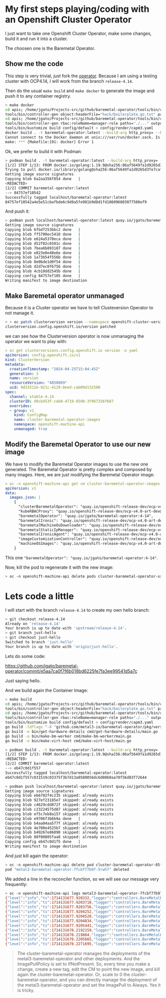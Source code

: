 # My first steps playing/coding with an Openshift Cluster Operator

I just want to take one Openshift Cluster Operator, make some changes, build it and run it into a cluster.

The choosen one is the Baremetal Operator.

## Show me the code

This step is very trivial, just fork the [operator](https://github.com/openshift/baremetal-operator). Because I am using a testing cluster with OCP4.14, I will work from the branch `release-4.14`. 

Then do the usual `make build` and `make docker` to generate the image and push it to any container registry. 

```bash
> make docker
cd apis; /home/jgato/Projects-src/github/baremetal-operator/tools/bin/controller-gen object:headerFile="../hack/boilerplate.go.txt" paths="./..."
tools/bin/controller-gen object:headerFile="hack/boilerplate.go.txt" paths="./..."
cd apis; /home/jgato/Projects-src/github/baremetal-operator/tools/bin/controller-gen "crd:allowDangerousTypes=true,crdVersions=v1" rbac:roleName=manager-role webhook paths="./..." output:webhook:dir=../config/webhook/ output:crd:artifacts:config=../config/crd/bases
tools/bin/controller-gen rbac:roleName=manager-role paths="./..." output:rbac:artifacts:config=config/rbac
tools/bin/kustomize build config/default > config/render/capm3.yaml
docker build . -t baremetal-operator:latest --build-arg http_proxy= --build-arg https_proxy=
Cannot connect to the Docker daemon at unix:///var/run/docker.sock. Is the docker daemon running?
make: *** [Makefile:191: docker] Error 1
```

Ok, we prefer to build it with Podman:

```bash
> podman build . -t baremetal-operator:latest --build-arg http_proxy= --build-arg https_proxy=
[1/2] STEP 1/13: FROM docker.io/golang:1.19.9@sha256:86af5649fa1d9265d3fe7caf633231340b93e4164b96e14bc4e1131a191c1ddd AS builder
Trying to pull docker.io/library/golang@sha256:86af5649fa1d9265d3fe7caf633231340b93e4164b96e14bc4e1131a191c1ddd...
Getting image source signatures
Copying blob 6a2aa356f854 done   | 
<REDACTED>
[2/2] COMMIT baremetal-operator:latest
--> 84757ef10542
Successfully tagged localhost/baremetal-operator:latest
84757ef10542a4e5e51cbafbde6c9d8a5fe981b9d8d1fd186096803077500ef9
```

And push it:

```bash
> podman push localhost/baremetal-operator:latest quay.io/jgato/baremetal-operator:4-14
Getting image source signatures
Copying blob 6fbdf253bbc2 done   | 
Copying blob ff5700ec5418 done   | 
Copying blob e624a5370eca done   | 
Copying blob d52f02c6501c done   | 
Copying blob 7bea6b893187 done   | 
Copying blob e023e0e48e6e done   | 
Copying blob 1a73b54f556b done   | 
Copying blob 0e0bde1d0f54 done   | 
Copying blob d2d7ec0f6756 done   | 
Copying blob 4cb10dd2545b done   | 
Copying config 84757ef105 done   | 
Writing manifest to image destination


```

## Make Baremetal operator unmanaged

Because it is a Cluster operator we have to tell Clusteversion Operator to not manage it. 

```bash
> > oc patch clusterversion version --namespace openshift-cluster-version --type merge -p '{"spec":{"overrides":[{"kind":"ConfigMap","group":"v1","name":"cluster-baremetal-operator-images","namespace":"openshift-machine-api","unmanaged":true}]}}'
clusterversion.config.openshift.io/version patched

```

we can see how the Clusterversion operator is now unmanaging the operator we want to play with:

```yaml
> oc get clusterversions.config.openshift.io version -o yaml
apiVersion: config.openshift.io/v1
kind: ClusterVersion
metadata:
  creationTimestamp: "2024-04-25T15:04:45Z"
  generation: 3
  name: version
  resourceVersion: "4858069"
  uid: 9d33512e-921c-4129-8eed-cab09d132580
spec:
  channel: stable-4.14
  clusterID: d9cb453f-ceb8-4719-9590-3f967256f687
  overrides:
  - group: v1
    kind: ConfigMap
    name: cluster-baremetal-operator-images
    namespace: openshift-machine-api
    unmanaged: true

```

## Modify the Baremetal Operator to use our new image


We have to modify the Baremetal Operator images to use the new one generated. The Baremetal Operator is pretty complex and composed by many images. Here, we are just modifying the Baremetal Operator image:

```yaml
> oc -n openshift-machine-api get cm cluster-baremetal-operator-images -o yaml
apiVersion: v1
data:
  images.json: |
    {
      "clusterBaremetalOperator": "quay.io/openshift-release-dev/ocp-v4.0-art-dev@sha256:ca330a1ea546e5577c21e7d222bb2749a04c1ae870aba07eb719af8eb190a5ca",
      "kubeRBACProxy": "quay.io/openshift-release-dev/ocp-v4.0-art-dev@sha256:20ed327b89dd0c1713419c451ff6f1bb00fd4ea25c137baf828fae824b10c72b",
      "baremetalOperator": "quay.io/jgato/baremetal-operator:4-14",
      "baremetalIronic": "quay.io/openshift-release-dev/ocp-v4.0-art-dev@sha256:05572d39d1abd52f83ce2db716ba018584edce83d5d62d35b7b91d05dc7c17dd",
      "baremetalMachineOsDownloader": "quay.io/openshift-release-dev/ocp-v4.0-art-dev@sha256:cad1314cfcdd7097ccfb64d46e243113e2e48d8f0bd3dc825d798b3bafcc53f0",
      "baremetalStaticIpManager": "quay.io/openshift-release-dev/ocp-v4.0-art-dev@sha256:047f22503ec75bfed9177ca3f1d1e10947beebdbf93dd15b3319e9d41a9d7249",
      "baremetalIronicAgent": "quay.io/openshift-release-dev/ocp-v4.0-art-dev@sha256:0134af9c1b3179482be7b9d12d135eeae306daeca330c34f543e2ac6d57d9162",
      "imageCustomizationController": "quay.io/openshift-release-dev/ocp-v4.0-art-dev@sha256:02deda8fd8f9fecbe0e4d1766078b4bc557e06a08330b7d92ef77143dbc902cf",
      "machineOSImages": "quay.io/openshift-release-dev/ocp-v4.0-art-dev@sha256:bb90f3729b1e82d4e2d7d78030d667d0682708990b56fee3a90202a06951c2fb"
    }


```

This one `"baremetalOperator": "quay.io/jgato/baremetal-operator:4-14"`.

Now, kill the pod to regenerate it with the new image:

```bash
> oc -n openshift-machine-api delete pods cluster-baremetal-operator-xxxxxxxx
```

# Lets code a little

I will start with the branch `release-4.14` to create my own hello branch:

```bash
> git checkout release-4.14
Already on 'release-4.14'
Your branch is up to date with 'upstream/release-4.14'.
> git branch just-hello
> git checkout just-hello 
Switched to branch 'just-hello'
Your branch is up to date with 'origin/just-hello'.

```

Lets do some code:

https://github.com/jgato/baremetal-operator/commit/e5aa7ca0f7f6b018bd6225fe7fa3ee99541d5a7c

Just saying hello.

And we build again the Container Image:

```bash
> make build
cd apis; /home/jgato/Projects-src/github/baremetal-operator/tools/bin/controller-gen object:headerFile="../hack/boilerplate.go.txt" paths="./..."
tools/bin/controller-gen object:headerFile="hack/boilerplate.go.txt" paths="./..."
cd apis; /home/jgato/Projects-src/github/baremetal-operator/tools/bin/controller-gen "crd:allowDangerousTypes=true,crdVersions=v1" rbac:roleName=manager-role webhook paths="./..." output:webhook:dir=../config/webhook/ output:crd:artifacts:config=../config/crd/bases
tools/bin/controller-gen rbac:roleName=manager-role paths="./..." output:rbac:artifacts:config=config/rbac
tools/bin/kustomize build config/default > config/render/capm3.yaml
go build -ldflags "-X "github.com/metal3-io/baremetal-operator/pkg/version".Raw=e5aa7ca0f7f6b018bd6225fe7fa3ee99541d5a7c -X "github.com/metal3-io/baremetal-operator/pkg/version".Commit=e5aa7ca0f -X "github.com/metal3-io/baremetal-operator/pkg/version".BuildTime=2024-04-26T13:37:59+0200" -o bin/baremetal-operator main.go
go build -o bin/get-hardware-details cmd/get-hardware-details/main.go
go build -o bin/make-bm-worker cmd/make-bm-worker/main.go
go build -o bin/make-virt-host cmd/make-virt-host/main.go

> podman build . -t baremetal-operator:latest --build-arg http_proxy= --build-arg https_proxy=
[1/2] STEP 1/13: FROM docker.io/golang:1.19.9@sha256:86af5649fa1d9265d3fe7caf633231340b93e4164b96e14bc4e1131a191c1ddd AS builder
<REDACTED>
[2/2] COMMIT baremetal-operator:latest
--> eb47c0d1f557
Successfully tagged localhost/baremetal-operator:latest
eb47c0d1f557c031519c03375f3b7d13a0580056dc6d00b0aa70f56d83f72644

> podman push localhost/baremetal-operator:latest quay.io/jgato/baremetal-operator:4-14
Getting image source signatures
Copying blob eb6702f4c235 skipped: already exists  
Copying blob 927ef23185e7 skipped: already exists  
Copying blob c4629cdd872f skipped: already exists  
Copying blob c23224575d87 skipped: already exists  
Copying blob ef5c7eb8a157 skipped: already exists  
Copying blob e9706f3b6b9a done   | 
Copying blob b4aa04aa577f skipped: already exists  
Copying blob 4e700e4525b7 skipped: already exists  
Copying blob b49267e86090 skipped: already exists  
Copying blob 80f00805faa8 skipped: already exists  
Copying config eb47c0d1f5 done   | 
Writing manifest to image destination
```

And just kill again the operator:

```bash
> oc -n openshift-machine-api delete pod cluster-baremetal-operator-85f5ccc89c-kl8dj
pod "metal3-baremetal-operator-7fcbf77b97-5rwh7" deleted

```

We added a line in the reconciler function, so we will see our message very frequently: 

```bash
> oc -n openshift-machine-api logs metal3-baremetal-operator-7fcbf77b97-4ppsv | grep "just me"
{"level":"info","ts":1714131677.920332,"logger":"controllers.BareMetalHost","msg":"eyyy it is just me saying hello","baremetalhost":{"name":"sno1","namespace":"sno1"}}
{"level":"info","ts":1714131677.9203718,"logger":"controllers.BareMetalHost","msg":"eyyy it is just me saying hello","baremetalhost":{"name":"sno2","namespace":"sno2"}}
{"level":"info","ts":1714131677.9203756,"logger":"controllers.BareMetalHost","msg":"eyyy it is just me saying hello","baremetalhost":{"name":"sno3","namespace":"sno3"}}
{"level":"info","ts":1714131677.9204252,"logger":"controllers.BareMetalHost","msg":"eyyy it is just me saying hello","baremetalhost":{"name":"sno4","namespace":"sno4"}}
{"level":"info","ts":1714131677.9204528,"logger":"controllers.BareMetalHost","msg":"eyyy it is just me saying hello","baremetalhost":{"name":"master-2.hub-2.el8k.se-lab.eng.rdu2.dc.redhat.com","namespace":"openshift-machine-api"}}
{"level":"info","ts":1714131677.9204834,"logger":"controllers.BareMetalHost","msg":"eyyy it is just me saying hello","baremetalhost":{"name":"master-0.hub-2.el8k.se-lab.eng.rdu2.dc.redhat.com","namespace":"openshift-machine-api"}}
{"level":"info","ts":1714131677.9205441,"logger":"controllers.BareMetalHost","msg":"eyyy it is just me saying hello","baremetalhost":{"name":"master-1.hub-2.el8k.se-lab.eng.rdu2.dc.redhat.com","namespace":"openshift-machine-api"}}
{"level":"info","ts":1714131678.2192159,"logger":"controllers.BareMetalHost","msg":"eyyy it is just me saying hello","baremetalhost":{"name":"sno3","namespace":"sno3"}}
{"level":"info","ts":1714131678.219884,"logger":"controllers.BareMetalHost","msg":"eyyy it is just me saying hello","baremetalhost":{"name":"sno2","namespace":"sno2"}}
{"level":"info","ts":1714131678.2205665,"logger":"controllers.BareMetalHost","msg":"eyyy it is just me saying hello","baremetalhost":{"name":"sno1","namespace":"sno1"}}
{"level":"info","ts":1714131678.2271695,"logger":"controllers.BareMetalHost","msg":"eyyy it is just me saying hello","baremetalhost":{"name":"sno4","namespace":"sno4"}}

```

> The cluster-baremetal-operator manages the deployments of the metal3-baremetal-operator and other deployments. And the ImagePullPolicy is set to IfNotPresent. So, every time you make a change, create a new tag, edit the CM to point the new image, and kill again the cluster-baremetal-operator. Or, scale to 0 the cluster-baremetal-operator, and you can directly manage the deployment of the metal3-baremetal-operator and set the ImagePull to Always. Yes it is tricky.
